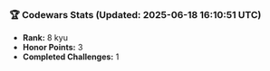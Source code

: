 ### 🏆 Codewars Stats (Updated: 2025-06-18 16:10:51 UTC)

- **Rank:** 8 kyu
- **Honor Points:** 3
- **Completed Challenges:** 1
